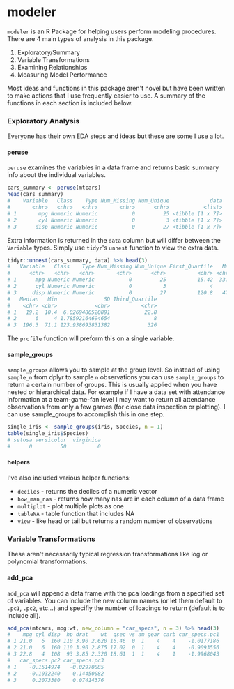 # modeler

`modeler` is an R Package for helping users perform modeling procedures. There
are 4 main types of analysis in this package. 

1. Exploratory/Summary
2. Variable Transformations
3. Examining Relationships
4. Measuring Model Performance

Most ideas and functions in this package aren't novel but have been written to
make actions that I use frequently easier to use. A summary of the functions in
each section is included below. 

### Exploratory Analysis

Everyone has their own EDA steps and ideas but these are some I use a lot.

#### peruse

`peruse` examines the variables in a data frame and returns basic summary info
about the individual variables.

```r
cars_summary <- peruse(mtcars)
head(cars_summary)
#    Variable   Class    Type Num_Missing Num_Unique             data
#       <chr>   <chr>   <chr>       <chr>      <chr>           <list>
# 1       mpg Numeric Numeric           0         25 <tibble [1 x 7]>
# 2       cyl Numeric Numeric           0          3 <tibble [1 x 7]>
# 3      disp Numeric Numeric           0         27 <tibble [1 x 7]>
```

Extra information is returned in the `data` column but will differ between the
`Variable` types. Simply use `tidyr`'s `unnest` function to view the extra data.

```r
tidyr::unnest(cars_summary, data) %>% head(3)
#   Variable   Class    Type Num_Missing Num_Unique First_Quartile   Max  Mean
#      <chr>   <chr>   <chr>       <chr>      <chr>          <chr> <chr> <chr>
# 1      mpg Numeric Numeric           0         25          15.42  33.9 20.09
# 2      cyl Numeric Numeric           0          3              4     8 6.188
# 3     disp Numeric Numeric           0         27          120.8   472 230.7
#   Median   Min               SD Third_Quartile
#    <chr> <chr>            <chr>          <chr>
# 1   19.2  10.4  6.0269480520891           22.8
# 2      6     4 1.78592164694654              8
# 3  196.3  71.1 123.938693831382            326
```

The `profile` function will preform this on a single variable. 

#### sample_groups

`sample_groups` allows you to sample at the group level. So instead of using 
`sample_n` from dplyr to sample `n` observations you can use `sample_groups` to 
return a certain number of groups. This is usually applied when you have nested 
or hierarchical data. For example if I have a data set with attendance
information at a team-game-fan level I may want to return all attendance
observations from only a few games (for close data inspection or plotting). I
can use sample_groups to accomplish this in one step.

```r
single_iris <- sample_groups(iris, Species, n = 1)
table(single_iris$Species)
# setosa versicolor  virginica 
#      0         50          0 
```

#### helpers

I've also included various helper functions:

* `deciles` - returns the deciles of a numeric vector
* `how_man_nas` - returns how many nas are in each column of a data frame
* `multiplot` - plot multiple plots as one
* `tableNA` - table function that includes NA
* `view` - like head or tail but returns a random number of observations

### Variable Transformations

These aren't necessarily typical regression transformations like log or polynomial transformations. 

#### add_pca

`add_pca` will append a data frame with the pca loadings from a specified set 
of variables. You can include the new column names (or let them default to `.pc1`, `.pc2`, etc...) and specifiy the number of loadings to return (default is to include
all).

```r
add_pca(mtcars, mpg:wt, new_column = "car_specs", n = 3) %>% head(3)
#    mpg cyl disp  hp drat    wt  qsec vs am gear carb car_specs.pc1
# 1 21.0   6  160 110 3.90 2.620 16.46  0  1    4    4    -1.0177186
# 2 21.0   6  160 110 3.90 2.875 17.02  0  1    4    4    -0.9093556
# 3 22.8   4  108  93 3.85 2.320 18.61  1  1    4    1    -1.9968043
#   car_specs.pc2 car_specs.pc3
# 1    -0.1514974   -0.02970885
# 2    -0.1032240    0.14450082
# 3     0.2073380    0.07414376
```



